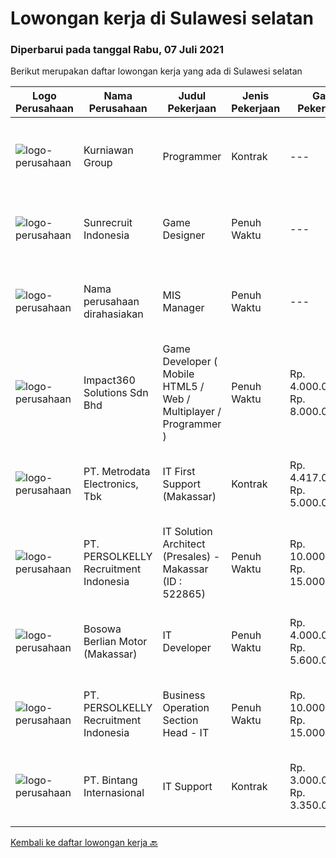 
  # Lowongan kerja di Sulawesi selatan

  ### Diperbarui pada tanggal Rabu, 07 Juli 2021

  Berikut merupakan daftar lowongan kerja yang ada di Sulawesi selatan

  |Logo Perusahaan | Nama Perusahaan | Judul Pekerjaan | Jenis Pekerjaan | Gaji Pekerjaan | Lokasi | Deskripsi | Tanggal diunggah | Pranala |
  | -------------- | --------------- | --------------- | --------- | --------- | -------------- | ------- | ----------- | ----------- |
  |![logo-perusahaan](https://image-service-cdn.seek.com.au/a1a31fde4bd5654a375321f16119ce66b8da3dc0/ee4dce1061f3f616224767ad58cb2fc751b8d2dc)|Kurniawan Group|Programmer|Kontrak|---|Makassar|Tugas &amp; Tanggung Jawab Menyesuaikan perancangan sistem sesuai dengan strategi perusahaan dalam mencapai sasaran usaha Melakukan review dan...|Selasa, 06 Juli 2021|https://www.jobstreet.co.id/id/job/programmer-3572950?token=0~862a60eb-9977-4d3b-a634-d9be54d7b910&sectionRank=1&jobId=jobstreet-id-job-3572950|
|![logo-perusahaan](https://image-service-cdn.seek.com.au/124c5b0dab62b5621d12b2745ae51624edb976ce/ee4dce1061f3f616224767ad58cb2fc751b8d2dc)|Sunrecruit Indonesia|Game Designer|Penuh Waktu|---|Jakarta Raya|Candidate must possess at least a Bachelor's Degree, Computer Science/Information Technology or equivalent. At least 2 year(s) of working experience...|Selasa, 06 Juli 2021|https://www.jobstreet.co.id/id/job/game-designer-3572433?token=0~862a60eb-9977-4d3b-a634-d9be54d7b910&sectionRank=2&jobId=jobstreet-id-job-3572433|
|![logo-perusahaan](https://us.123rf.com/450wm/pavelstasevich/pavelstasevich1811/pavelstasevich181101027/112815900-stock-vector-no-image-available-icon-flat-vector.jpg?ver=6)|Nama perusahaan dirahasiakan|MIS Manager|Penuh Waktu|---|Bali|Pendidikan minimal S1 segala jurusan Memiliki pengetahuan mengenai PHP dan bahasa pemrograman lainnya atau menguasai jaringan Gaji negotiable...|Sabtu, 03 Juli 2021|https://www.jobstreet.co.id/id/job/mis-manager-3570970?token=0~862a60eb-9977-4d3b-a634-d9be54d7b910&sectionRank=3&jobId=jobstreet-id-job-3570970|
|![logo-perusahaan](https://image-service-cdn.seek.com.au/06b729438205195a03d4bcec08ce1ddd5d9c1576/ee4dce1061f3f616224767ad58cb2fc751b8d2dc)|Impact360 Solutions Sdn Bhd|Game Developer ( Mobile HTML5 / Web / Multiplayer / Programmer )|Penuh Waktu|Rp. 4.000.000-Rp. 8.000.000|Aceh|We are hiring remote HTML5 game developers from all parts of Indonesia. If you have real experience building HTML5 games or applications, you're...|Selasa, 22 Juni 2021|https://www.jobstreet.co.id/id/job/game-developer-mobile-html5-web-multiplayer-programmer-4597348/origin/my?token=0~862a60eb-9977-4d3b-a634-d9be54d7b910&sectionRank=4&jobId=jobstreet-my-job-4597348|
|![logo-perusahaan](https://image-service-cdn.seek.com.au/0d75518309b56a3cff39daa569b0ba02cc7a22f2/ee4dce1061f3f616224767ad58cb2fc751b8d2dc)|PT. Metrodata Electronics, Tbk|IT First Support (Makassar)|Kontrak|Rp. 4.417.000-Rp. 5.000.000|Makassar|Kualifikasi: Minimal Pendidikan D3 / S1 Teknik Komputer, Teknik Informatika, dan pendidikan setara lainnya Memiliki pengalaman minimal 1 tahun sebagai...|Jumat, 18 Juni 2021|https://www.jobstreet.co.id/id/job/it-first-support-makassar-3560586?token=0~862a60eb-9977-4d3b-a634-d9be54d7b910&sectionRank=5&jobId=jobstreet-id-job-3560586|
|![logo-perusahaan](https://image-service-cdn.seek.com.au/a778cc2d537d275f0abc3d64068f14c4c640057e/ee4dce1061f3f616224767ad58cb2fc751b8d2dc)|PT. PERSOLKELLY Recruitment Indonesia|IT Solution Architect (Presales) - Makassar (ID : 522865)|Penuh Waktu|Rp. 10.000.000-Rp. 15.000.000|Makassar|PERSOLKELLY is one of the largest recruitment companies in Asia Pacific providing comprehensive end-to-end workforce solutions to clients. Allowing us...|Kamis, 17 Juni 2021|https://www.jobstreet.co.id/id/job/it-solution-architect-presales-makassar-id-:-522865-3558921?token=0~862a60eb-9977-4d3b-a634-d9be54d7b910&sectionRank=6&jobId=jobstreet-id-job-3558921|
|![logo-perusahaan](https://image-service-cdn.seek.com.au/28e7e1f233ede7c4f5b374d9ab18d34c97f2907d/ee4dce1061f3f616224767ad58cb2fc751b8d2dc)|Bosowa Berlian Motor (Makassar)|IT Developer|Penuh Waktu|Rp. 4.000.000-Rp. 5.600.000|Makassar|Tanggung Jawab:Membuat dan mengembangkan aplikasi marketplaceKualifikasi:Pendidikan Min D3 Juru KomputerUsia Maksimal 35 TahunMenguasai Program...|Kamis, 17 Juni 2021|https://www.jobstreet.co.id/id/job/it-developer-3558602?token=0~862a60eb-9977-4d3b-a634-d9be54d7b910&sectionRank=7&jobId=jobstreet-id-job-3558602|
|![logo-perusahaan](https://image-service-cdn.seek.com.au/a778cc2d537d275f0abc3d64068f14c4c640057e/ee4dce1061f3f616224767ad58cb2fc751b8d2dc)|PT. PERSOLKELLY Recruitment Indonesia|Business Operation Section Head - IT|Penuh Waktu|Rp. 10.000.000-Rp. 15.000.000|Semarang|PERSOLKELLY is one of the largest recruitment firms in Asia Pacific providing clients with comprehensive end-to-end workforce solutions, enabling us...|Rabu, 09 Juni 2021|https://www.jobstreet.co.id/id/job/business-operation-section-head-it-3552209?token=0~862a60eb-9977-4d3b-a634-d9be54d7b910&sectionRank=8&jobId=jobstreet-id-job-3552209|
|![logo-perusahaan](https://image-service-cdn.seek.com.au/c5b328ade61dfd44526f22bb3f3bec60ce0e845c/ee4dce1061f3f616224767ad58cb2fc751b8d2dc)|PT. Bintang Internasional|IT Support|Kontrak|Rp. 3.000.000-Rp. 3.350.000|Makassar|- Mampu mengetahui dan memperbaiki masalah IT di perusahaan- Memperbaiki jaringan yang bermasalah- Mampu melakukan instalasi antivirus dan...|Selasa, 08 Juni 2021|https://www.jobstreet.co.id/id/job/it-support-3550215?token=0~862a60eb-9977-4d3b-a634-d9be54d7b910&sectionRank=9&jobId=jobstreet-id-job-3550215|


  [Kembali ke daftar lowongan kerja 🔙](../README.md#daftar-lowongan-kerja)
  